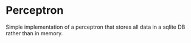 Perceptron
==========

Simple implementation of a perceptron that stores all data in a sqlite DB rather than in memory. 
